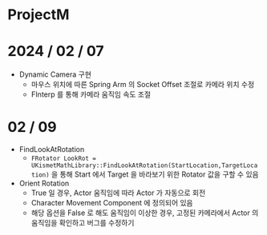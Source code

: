 # ProjectM
 
# 2024 / 02 / 07
- Dynamic Camera 구현
    - 마우스 위치에 따른 Spring Arm 의 Socket Offset 조절로 카메라 위치 수정
    - FInterp 를 통해 카메라 움직임 속도 조절

# 02 / 09
- FindLookAtRotation
    - ```FRotator LookRot = UKismetMathLibrary::FindLookAtRotation(StartLocation,TargetLocation)``` 을 통해 Start 에서 Target 을 바라보기 위한 Rotator 값을 구할 수 있음
- Orient Rotation
    - True 일 경우, Actor 움직임에 따라 Actor 가 자동으로 회전
    - Character Movement Component 에 정의되어 있음
    - 해당 옵션을 False 로 해도 움직임이 이상한 경우, 고정된 카메라에서 Actor 의 움직임을 확인하고 버그를 수정하기
